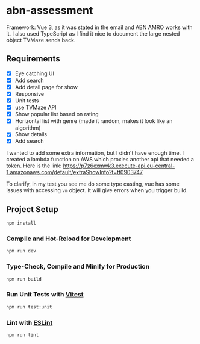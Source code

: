 # abn-assessment
Framework: Vue 3, as it was stated in the email and ABN AMRO works with it. 
I also used TypeScript as I find it nice to document the large nested object TVMaze sends back.
## Requirements
- [x] Eye catching UI
- [x] Add search
- [x] Add detail page for show
- [x] Responsive
- [x] Unit tests
- [x] use TVMaze API
- [x] Show popular list based on rating
- [x] Horizontal list with genre (made it random, makes it look like an algorithm)
- [x] Show details
- [x] Add search

I wanted to add some extra information, but I didn't have enough time.
I created a lambda function on AWS which proxies another api that needed a token.
Here is the link: https://p7z6exmwk3.execute-api.eu-central-1.amazonaws.com/default/extraShowInfo?t=tt0903747


To clarify, in my test you see me do some type casting, vue has some issues
with accessing `vm` object. It will give errors when you trigger build.
## Project Setup

```sh
npm install
```

### Compile and Hot-Reload for Development

```sh
npm run dev
```

### Type-Check, Compile and Minify for Production

```sh
npm run build
```

### Run Unit Tests with [Vitest](https://vitest.dev/)

```sh
npm run test:unit
```

### Lint with [ESLint](https://eslint.org/)

```sh
npm run lint
```
